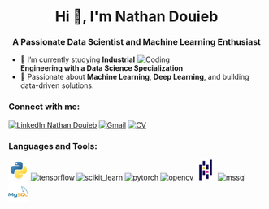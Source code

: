 <h1 align="center">Hi 👋, I'm Nathan Douieb</h1>
<h3 align="center">A Passionate Data Scientist and Machine Learning Enthusiast</h3>

<img align="right" alt="Coding" width="250" src="https://cdn.dribbble.com/users/1162077/screenshots/3848914/programmer.gif">

<ul>
  <li>🔭 I’m currently studying <strong>Industrial Engineering with a Data Science Specialization</strong></li>
  <li>🚀 Passionate about <strong>Machine Learning</strong>, <strong>Deep Learning</strong>, and building data-driven solutions.</li>
</ul>

<h3 align="left">Connect with me:</h3>
<p align="left">
  <a href="https://www.linkedin.com/in/nathan-douieb-5122a424b/" target="_blank">
    <img align="center" src="https://img.shields.io/badge/LinkedIn-0A66C2?style=for-the-badge&logo=linkedin&logoColor=white" alt="LinkedIn Nathan Douieb"/>
  </a>
  <a href="mailto:Douiebnathan1999@gmail.com" target="_blank">
    <img align="center" src="https://img.shields.io/badge/Gmail-D14836?style=for-the-badge&logo=gmail&logoColor=white" alt="Gmail"/>
  </a>
  <a href="https://drive.google.com/file/d/1saCpmI8NZNBqDljpIEQzpMjW7KrFJXTX/view?usp=drive_link" target="_blank">
    <img align="center" src="https://img.shields.io/badge/CV-4285F4?style=for-the-badge&logo=google-drive&logoColor=white" alt="CV"/>
  </a>
</p>

<h3 align="left">Languages and Tools:</h3>
<p align="left">
  <a href="https://www.python.org" target="_blank" rel="noreferrer">
    <img src="https://raw.githubusercontent.com/devicons/devicon/master/icons/python/python-original.svg" alt="python" width="40" height="40"/>
  </a> 
  <a href="https://www.tensorflow.org" target="_blank" rel="noreferrer">
    <img src="https://www.vectorlogo.zone/logos/tensorflow/tensorflow-icon.svg" alt="tensorflow" width="40" height="40"/>
  </a>
  <a href="https://scikit-learn.org/" target="_blank" rel="noreferrer">
    <img src="https://upload.wikimedia.org/wikipedia/commons/0/05/Scikit_learn_logo_small.svg" alt="scikit_learn" width="40" height="40"/>
  </a> 
  <a href="https://pytorch.org/" target="_blank" rel="noreferrer">
    <img src="https://www.vectorlogo.zone/logos/pytorch/pytorch-icon.svg" alt="pytorch" width="40" height="40"/>
  </a> 
  <a href="https://opencv.org/" target="_blank" rel="noreferrer">
    <img src="https://www.vectorlogo.zone/logos/opencv/opencv-icon.svg" alt="opencv" width="40" height="40"/>
  </a> 
  <a href="https://pandas.pydata.org/" target="_blank" rel="noreferrer">
    <img src="https://raw.githubusercontent.com/devicons/devicon/2ae2a900d2f041da66e950e4d48052658d850630/icons/pandas/pandas-original.svg" alt="pandas" width="40" height="40"/>
  </a> 
  <a href="https://www.microsoft.com/en-us/sql-server" target="_blank" rel="noreferrer">
    <img src="https://www.svgrepo.com/show/303229/microsoft-sql-server-logo.svg" alt="mssql" width="40" height="40"/>
  </a> 
  <a href="https://www.mysql.com/" target="_blank" rel="noreferrer">
    <img src="https://raw.githubusercontent.com/devicons/devicon/master/icons/mysql/mysql-original-wordmark.svg" alt="mysql" width="40" height="40"/>
  </a> 
</p>
